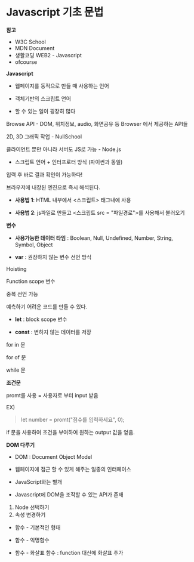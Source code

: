 # Javascript 기초 문법

**참고**
* W3C School
* MDN Document
* 생활코딩 WEB2 - Javascript
* ofcourse

**Javascript**

* 웹페이지를 동적으로 만들 때 사용하는 언어

* 객체기반의 스크립트 언어

* 할 수 있는 일이 굉장히 많다

Browse API - DOM, 위치정보, audio, 화면공유 등 Browser 에서 제공하는 API들

2D, 3D 그래픽 작업 - NullSchool

클라이언트 뿐만 아니라 서버도 JS로 가능 - Node.js
 
* 스크립트 언어 + 인터프로터 방식 (파이썬과 동일)

입력 후 바로 결과 확인이 가능하다!

브라우저에 내장된 엔진으로 즉시 해석된다.

* **사용법 1**: HTML 내부에서 <스크립트> 태그내에 사용 

* **사용법 2**: js파일로 만들고 <스크립트 src = "파일경로">를 사용해서 불러오기

**변수**

* **사용가능한 데이터 타임** : Boolean, Null, Undefined, Number, String, Symbol, Object

* **var** : 권장하지 않는 변수 선언 방식

Hoisting

Function scope 변수

중복 선언 가능

예측하기 어려운 코드를 만들 수 있다.

* **let** : block scope 변수

* **const** : 변하지 않는 데이터를 저장

for in 문

for of 문

while 문

**조건문**

promt를 사용 = 사용자로 부터 input 받음

EX)
> let number = promt("점수를 입력하세요", 0);

if 문을 사용하여 조건을 부여하여 원하는 output 값을 얻음.

**DOM 다루기**

* DOM : Document Object Model

* 웹페이지에 접근 할 수 있게 해주는 일종의 인터페이스
* JavaScript와는 별개
* Javascript에 DOM을 조작할 수 있는 API가 존재

1. Node 선택하기
2. 속성 변경하기

* 함수 - 기본적인 형태

* 함수 - 익명함수

* 함수 - 화살표 함수 : function 대신에 화살표 추가